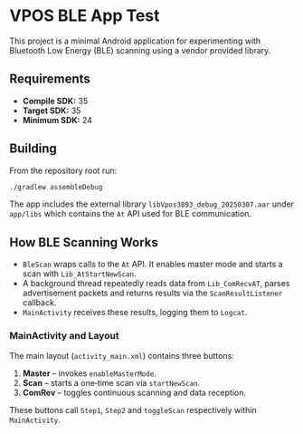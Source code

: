 # VPOS BLE App Test

This project is a minimal Android application for experimenting with Bluetooth Low Energy (BLE) scanning using a vendor provided library.

## Requirements
- **Compile SDK:** 35
- **Target SDK:** 35
- **Minimum SDK:** 24

## Building
From the repository root run:

```bash
./gradlew assembleDebug
```

The app includes the external library `libVpos3893_debug_20250307.aar` under `app/libs` which contains the `At` API used for BLE communication.

## How BLE Scanning Works
- `BleScan` wraps calls to the `At` API. It enables master mode and starts a scan with `Lib_AtStartNewScan`.
- A background thread repeatedly reads data from `Lib_ComRecvAT`, parses advertisement packets and returns results via the `ScanResultListener` callback.
- `MainActivity` receives these results, logging them to `Logcat`.

### MainActivity and Layout
The main layout (`activity_main.xml`) contains three buttons:
1. **Master** – invokes `enableMasterMode`.
2. **Scan** – starts a one‑time scan via `startNewScan`.
3. **ComRev** – toggles continuous scanning and data reception.

These buttons call `Step1`, `Step2` and `toggleScan` respectively within `MainActivity`.
